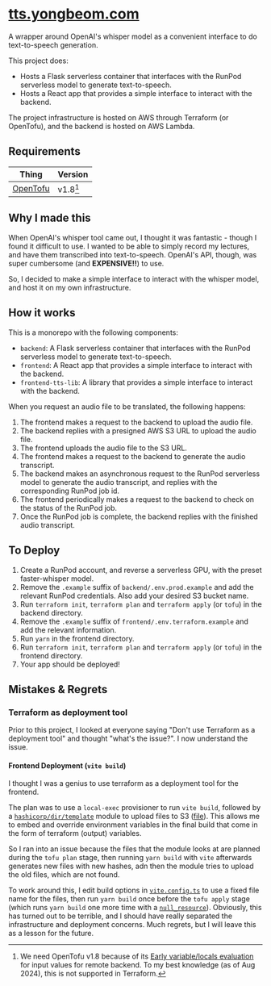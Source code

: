 # [tts.yongbeom.com](https://tts.yongbeom.com)

A wrapper around OpenAI's whisper model as a convenient interface to do text-to-speech generation.

This project does:
- Hosts a Flask serverless container that interfaces with the RunPod serverless model to generate text-to-speech.
- Hosts a React app that provides a simple interface to interact with the backend.

The project infrastructure is hosted on AWS through Terraform (or OpenTofu), and the backend is hosted on AWS Lambda.

## Requirements

| Thing                            | Version  |
| -------------------------------- | -------- |
| [OpenTofu](https://opentofu.org) | v1.8[^1] |

## Why I made this

When OpenAI's whisper tool came out, I thought it was fantastic - though I found it difficult to use. I wanted to be able to simply
record my lectures, and have them transcribed into text-to-speech. OpenAI's API, though, was super cumbersome (and **EXPENSIVE!!**) to use.

So, I decided to make a simple interface to interact with the whisper model, and host it on my own infrastructure.

## How it works

This is a monorepo with the following components:
- `backend`: A Flask serverless container that interfaces with the RunPod serverless model to generate text-to-speech.
- `frontend`: A React app that provides a simple interface to interact with the backend.
- `frontend-tts-lib`: A library that provides a simple interface to interact with the backend.


When you request an audio file to be translated, the following happens:
1. The frontend makes a request to the backend to upload the audio file.
2. The backend replies with a presigned AWS S3 URL to upload the audio file.
3. The frontend uploads the audio file to the S3 URL.
4. The frontend makes a request to the backend to generate the audio transcript.
5. The backend makes an asynchronous request to the RunPod serverless model to generate the audio transcript, and replies with the corresponding RunPod job id.
6. The frontend periodically makes a request to the backend to check on the status of the RunPod job.
7. Once the RunPod job is complete, the backend replies with the finished audio transcript.

## To Deploy

1. Create a RunPod account, and reverse a serverless GPU, with the preset faster-whisper model.
2. Remove the `.example` suffix of `backend/.env.prod.example` and add the relevant RunPod credentials. Also add your desired S3 bucket name.
3. Run `terraform init`, `terraform plan` and `terraform apply` (or `tofu`) in the backend directory.
4. Remove the `.example` suffix of `frontend/.env.terraform.example` and add the relevant information.
5. Run `yarn` in the frontend directory.
6. Run `terraform init`, `terraform plan` and `terraform apply` (or `tofu`) in the frontend directory.
7. Your app should be deployed!


[^1]: We need OpenTofu v1.8 because of its [Early variable/locals evaluation](https://opentofu.org/blog/opentofu-1-8-0/) for input values for remote backend. To my best knowledge (as of Aug 2024), this is not supported in Terraform.


## Mistakes & Regrets
### Terraform as deployment tool
Prior to this project, I looked at everyone saying "Don't use Terraform as a deployment tool" and thought "what's the issue?". I now understand the issue.

#### Frontend Deployment (`vite build`)
I thought I was a genius to use terraform as a deployment tool for the frontend.

The plan was to use a `local-exec` provisioner to run `vite build`, followed by a [`hashicorp/dir/template`](https://registry.terraform.io/modules/hashicorp/dir/template/latest) module to upload files to S3 ([file](./frontend/terraform/frontend_s3.tf)). This allows me to embed and override environment variables in the final build that come in the form of terraform (output) variables. 

So I ran into an issue because the files that the module looks at are planned during the `tofu plan` stage, then running `yarn build` with `vite` afterwards generates new files with new hashes, adn then the module tries to upload the old files, which are not found.

To work around this, I edit build options in [`vite.config.ts`](./frontend/vite.config.ts) to use a fixed file name for the files, then run `yarn build` once before the `tofu apply` stage (which runs `yarn build` one more time with a [`null_resource`](./frontend/terraform/frontend_s3.tf)). Obviously, this has turned out to be terrible, and I should have really separated the infrastructure and deployment concerns. Much regrets, but I will leave this as a lesson for the future.